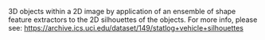 3D objects within a 2D image by application of an ensemble of shape feature extractors to the 2D silhouettes of the objects.
For more info, please see: https://archive.ics.uci.edu/dataset/149/statlog+vehicle+silhouettes
